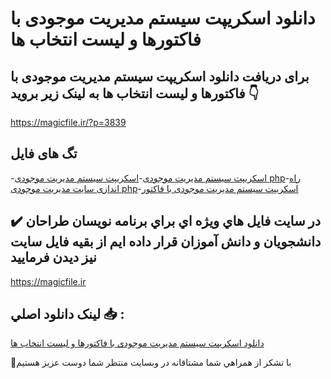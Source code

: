 # دانلود اسکریپت سیستم مدیریت موجودی با فاکتورها و لیست انتخاب ها

## برای دریافت دانلود اسکریپت سیستم مدیریت موجودی با فاکتورها و لیست انتخاب ها به لینک زیر بروید 👇

https://magicfile.ir/?p=3839

## تگ های فایل

-[اسکریپت سیستم مدیریت موجودی](https://magicfile.ir/product/%d8%a7%d8%b3%da%a9%d8%b1%db%8c%d9%be%d8%aa-%d8%b3%db%8c%d8%b3%d8%aa%d9%85-%d9%85%d8%af%db%8c%d8%b1%db%8c%d8%aa-%d9%85%d9%88%d8%ac%d9%88%d8%af%db%8c-%d8%a8%d8%a7-%d9%81%d8%a7%da%a9%d8%aa%d9%88%d8%b1/)-[اسکریپت سیستم مدیریت موجودی php](https://magicfile.ir/product/%d8%a7%d8%b3%da%a9%d8%b1%db%8c%d9%be%d8%aa-%d8%b3%db%8c%d8%b3%d8%aa%d9%85-%d9%85%d8%af%db%8c%d8%b1%db%8c%d8%aa-%d9%85%d9%88%d8%ac%d9%88%d8%af%db%8c-%d8%a8%d8%a7-%d9%81%d8%a7%da%a9%d8%aa%d9%88%d8%b1/)-[راه اندازی سایت مدیریت موجودی php](https://magicfile.ir/product/%d8%a7%d8%b3%da%a9%d8%b1%db%8c%d9%be%d8%aa-%d8%b3%db%8c%d8%b3%d8%aa%d9%85-%d9%85%d8%af%db%8c%d8%b1%db%8c%d8%aa-%d9%85%d9%88%d8%ac%d9%88%d8%af%db%8c-%d8%a8%d8%a7-%d9%81%d8%a7%da%a9%d8%aa%d9%88%d8%b1/)-[اسکریپت سیستم مدیریت موجودی با فاکتور](https://magicfile.ir/product/%d8%a7%d8%b3%da%a9%d8%b1%db%8c%d9%be%d8%aa-%d8%b3%db%8c%d8%b3%d8%aa%d9%85-%d9%85%d8%af%db%8c%d8%b1%db%8c%d8%aa-%d9%85%d9%88%d8%ac%d9%88%d8%af%db%8c-%d8%a8%d8%a7-%d9%81%d8%a7%da%a9%d8%aa%d9%88%d8%b1/)

## ✔️ در سايت فايل هاي ويژه اي براي برنامه نويسان طراحان دانشجويان و دانش آموزان قرار داده ايم از بقيه فايل سايت نيز ديدن فرماييد

https://magicfile.ir


## لينک دانلود اصلي 📥 :

[دانلود اسکریپت سیستم مدیریت موجودی با فاکتورها و لیست انتخاب ها](https://magicfile.ir/product/%d8%a7%d8%b3%da%a9%d8%b1%db%8c%d9%be%d8%aa-%d8%b3%db%8c%d8%b3%d8%aa%d9%85-%d9%85%d8%af%db%8c%d8%b1%db%8c%d8%aa-%d9%85%d9%88%d8%ac%d9%88%d8%af%db%8c-%d8%a8%d8%a7-%d9%81%d8%a7%da%a9%d8%aa%d9%88%d8%b1/) 


🙏با تشکر از همراهي شما مشتاقانه در وبسایت منتظر شما دوست عزیز هستیم

